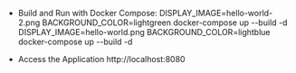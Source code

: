 - Build and Run with Docker Compose:
DISPLAY_IMAGE=hello-world-2.png BACKGROUND_COLOR=lightgreen docker-compose up --build -d
DISPLAY_IMAGE=hello-world.png BACKGROUND_COLOR=lightblue docker-compose up --build -d


- Access the Application
http://localhost:8080
